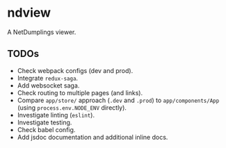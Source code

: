 # ndview

A NetDumplings viewer.

## TODOs

* Check webpack configs (dev and prod).
* Integrate `redux-saga`.
* Add websocket saga.
* Check routing to multiple pages (and links).
* Compare `app/store/` approach (`.dev` and `.prod`) to `app/components/App` (using `process.env.NODE_ENV` directly).
* Investigate linting (`eslint`).
* Investigate testing.
* Check babel config.
* Add jsdoc documentation and additional inline docs.